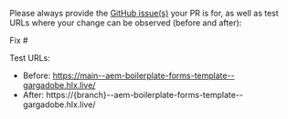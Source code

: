 Please always provide the [GitHub issue(s)](../issues) your PR is for, as well as test URLs where your change can be observed (before and after):

Fix #<gh-issue-id>

Test URLs:
- Before: https://main--aem-boilerplate-forms-template--gargadobe.hlx.live/
- After: https://{branch}--aem-boilerplate-forms-template--gargadobe.hlx.live/
